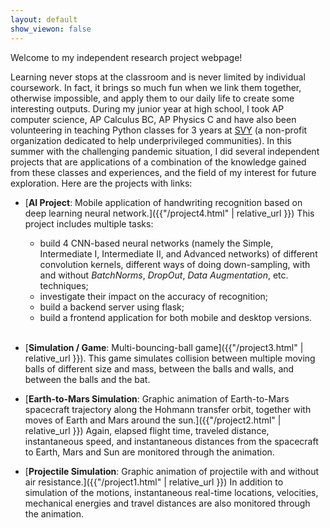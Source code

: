 ```yaml
---
layout: default
show_viewon: false
---
```


Welcome to my independent research project webpage!

Learning never stops at the classroom and is never limited by individual coursework. In fact, it brings so much fun when we link them together, otherwise impossible, and apply them to our daily life to create some interesting outputs. During my junior year at high school, I took AP computer science, AP Calculus BC, AP Physics C and have also been volunteering in teaching Python classes for 3 years at [SVY](https://www.siliconvalleyyouth.com/classes.html) (a non-profit organization dedicated to help underprivileged communities). In this summer with the challenging pandemic situation, I did several independent projects that are applications of a combination of the knowledge gained from these classes and experiences, and the field of my interest for future exploration. Here are the projects with links:

*   [**AI Project**: Mobile application of handwriting recognition based on deep learning neural network.]({{"/project4.html" | relative_url }}) This project includes multiple tasks: <br>
    *   build 4 CNN-based neural networks (namely the Simple, Intermediate I, Intermediate II, and Advanced networks) of different convolution kernels, different ways of doing down-sampling, with and without _BatchNorms_, _DropOut_, _Data Augmentation_, etc. techniques; <br/>
    *   investigate their impact on the accuracy of recognition; <br/>
    *   build a backend server using flask; <br/>
    *   build a frontend application for both mobile and desktop versions. <br/>  <br/>

*   [**Simulation / Game**: Multi-bouncing-ball game]({{"/project3.html" | relative_url }}). This game simulates collision between multiple moving balls of different size and mass, between the balls and walls, and between the balls and the bat. 

*   [**Earth-to-Mars Simulation**: Graphic animation of Earth-to-Mars spacecraft trajectory along the Hohmann transfer orbit, together with moves of Earth and Mars around the sun.]({{"/project2.html" | relative_url }}) Again, elapsed flight time, traveled distance, instantaneous speed, and instantaneous distances from the spacecraft to Earth, Mars and Sun are monitored through the animation. 

*   [**Projectile Simulation**: Graphic animation of projectile with and without air resistance.]({{"/project1.html" | relative_url }}) In addition to simulation of the motions, instantaneous real-time locations, velocities, mechanical energies and travel distances are also monitored through the animation. 



<br/>
<br/>

